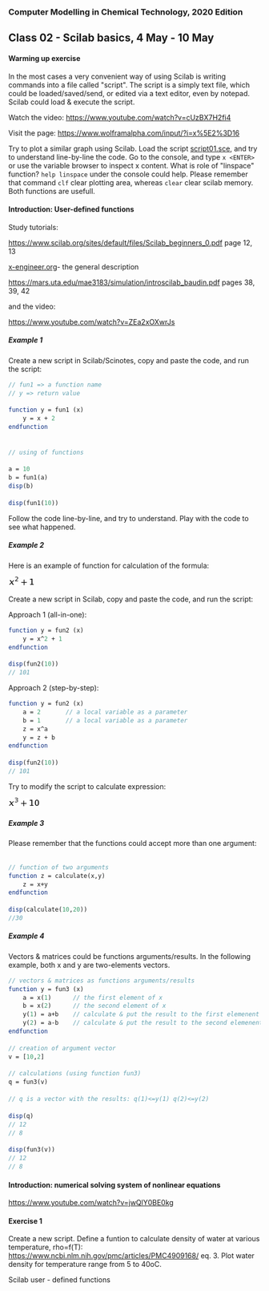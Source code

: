 ### Computer Modelling in Chemical Technology, 2020 Edition

## Class 02 - Scilab basics, 4 May - 10 May

#### Warming up exercise

In the most cases a very convenient way of using Scilab is writing commands into a file called "script". The script is a simply text file, which could be loaded/saved/send, or edited via a text editor, even by notepad. Scilab could load & execute the script.

Watch the video: https://www.youtube.com/watch?v=cUzBX7H2fi4

Visit the page: https://www.wolframalpha.com/input/?i=x%5E2%3D16

Try to plot a similar graph using Scilab.
Load the script [script01.sce](https://raw.githubusercontent.com/sbednarz/scilab/master/2020/02/script01.sce), and try to understand line-by-line the code.
Go to the console, and type `x <ENTER>` or use the variable browser to inspect x content. What is role of "linspace" function? `help linspace` under the console could help.
Please remember that command `clf` clear plotting area, whereas `clear` clear scilab memory. Both functions are usefull.


#### Introduction: User-defined functions

Study tutorials:

https://www.scilab.org/sites/default/files/Scilab_beginners_0.pdf page 12, 13

[x-engineer.org](https://x-engineer.org/graduate-engineering/programming-languages/scilab/how-to-define-a-custom-function-in-scilab/)- the general description

https://mars.uta.edu/mae3183/simulation/introscilab_baudin.pdf pages 38, 39, 42

and the video:

https://www.youtube.com/watch?v=ZEa2xOXwrJs

##### Example 1

Create a new script in Scilab/Scinotes, copy and paste the code, and run the script:

```scilab
// fun1 => a function name
// y => return value

function y = fun1 (x)
	y = x + 2
endfunction


// using of functions

a = 10
b = fun1(a)
disp(b)

disp(fun1(10))
```

Follow the code line-by-line, and try to understand. 
Play with the code to see what happened.


##### Example 2

Here is an example of function for calculation of the formula:

<img src="00.png" />

Create a new script in Scilab, copy and paste the code, and run the script:

Approach 1 (all-in-one):

```scilab
function y = fun2 (x)
	y = x^2 + 1
endfunction

disp(fun2(10))
// 101
```

Approach 2 (step-by-step):

```scilab
function y = fun2 (x)
	a = 2       // a local variable as a parameter
	b = 1       // a local variable as a parameter
	z = x^a
	y = z + b
endfunction

disp(fun2(10))
// 101
```

Try to modify the script to calculate expression:

<img src="01.png" />


##### Example 3

Please remember that the functions could accept more than one argument:

```scilab

// function of two arguments
function z = calculate(x,y)
	z = x+y
endfunction

disp(calculate(10,20))
//30
```

##### Example 4

Vectors & matrices could be functions arguments/results.
In the following example, both x and y are two-elements vectors.

```scilab
// vectors & matrices as functions arguments/results
function y = fun3 (x)
	a = x(1)      // the first element of x
	b = x(2)      // the second element of x
	y(1) = a+b    // calculate & put the result to the first elemenent of vector y
	y(2) = a-b    // calculate & put the result to the second elemenent of vector y
endfunction

// creation of argument vector
v = [10,2]

// calculations (using function fun3)
q = fun3(v)

// q is a vector with the results: q(1)<=y(1) q(2)<=y(2)

disp(q)
// 12
// 8

disp(fun3(v))
// 12
// 8
```

#### Introduction: numerical solving system of nonlinear equations

https://www.youtube.com/watch?v=jwQlY0BE0kg




#### Exercise 1

Create a new script. Define a funtion to calculate density of water at various temperature, rho=f(T):
https://www.ncbi.nlm.nih.gov/pmc/articles/PMC4909168/ eq. 3.
Plot water density for temperature range from 5 to 40oC.





Scilab user - defined functions


